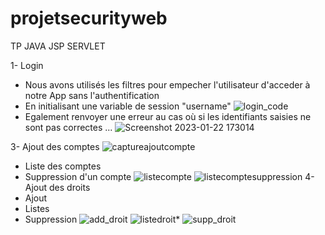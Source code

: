# projetsecurityweb
TP JAVA JSP SERVLET

1- Login
- Nous avons utilisés les filtres pour empecher l'utilisateur d'acceder à notre App sans l'authentification
- En initialisant une variable de session "username"
![login_code](https://user-images.githubusercontent.com/75427522/213942205-02cb1d65-4f4f-4ebb-8464-f14112186cd6.png)
- Egalement renvoyer une erreur au cas où si les identifiants saisies ne sont pas correctes ...
![Screenshot 2023-01-22 173014](https://user-images.githubusercontent.com/75427522/213942279-f95bde4e-20f7-43ac-8194-5f65611f42ec.png)

3- Ajout des comptes
![captureajoutcompte](https://user-images.githubusercontent.com/75427522/213942688-e2cf7e61-b96e-4308-8f0b-54e297d7fa2e.png)
- Liste des comptes
- Suppression d'un compte
![listecompte](https://user-images.githubusercontent.com/75427522/213943167-a41328c1-0e94-4e9b-aa90-a55ef1a22d2a.png)
![listecomptesuppression](https://user-images.githubusercontent.com/75427522/213943171-ed8f812a-9619-4667-adfc-80565acdf0e7.png)
4- Ajout des droits
- Ajout
- Listes
- Suppression
![add_droit](https://user-images.githubusercontent.com/75427522/213943269-05ac4889-25db-46ad-bd59-99358acc6bc9.png)
![listedroit](https://user-images.githubusercontent.com/75427522/213943271-30684a6e-e2cd-41ab-a16a-b2b6962e2f1f.png)*
![supp_droit](https://user-images.githubusercontent.com/75427522/213943267-a3a8379f-a1b2-4ca5-ac16-4cc489456557.png)
